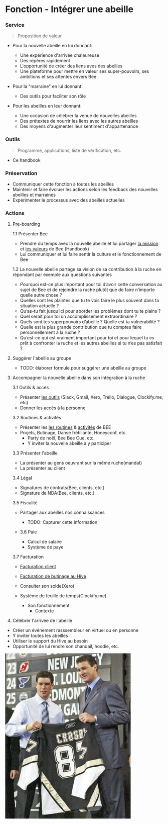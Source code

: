 # Fonction - Intégrer une abeille
### Service

> Proposition de valeur

- Pour la nouvelle abeille en lui donnant:
    - Une expérience d'arrivée chaleureuse 
    - Des repères rapidement
    - L'opportunité de créer des liens aves des abeilles  
    - Une plateforme pour mettre en valeur ses super-pouvoirs, ses ambitions et ses attentes envers Bee
    
  
- Pour la "marraine" en lui donnant:
    - Des outils pour faciliter son rôle    
     
    
- Pour les abeilles en leur donnant:
    - Une occasion de célébrer la venue de nouvelles abeilles 
    - Des prétextes de nourrir les liens avec les autres abeilles
    - Des moyens d'augmenter leur sentiment d'appartenance
    

### Outils
> Programme, applications, liste de vérification, etc.
- Ce handbook


### Préservation

- Communiquer cette fonction à toutes les abeilles
- Maintenir et faire évoluer les actions selon les feedback des nouvelles abeilles et marraines
- Expérimenter le processus avec des abeilles actuelles


### Actions
1. Pre-boarding

    1.1 Présenter Bee
    - Prendre du temps avec la nouvelle abeille et lui partager [la mission](../ressources/bee.md) et [les valeurs](../ressources/bee.md) de Bee (Handbook)
    - Lui communiquer et lui faire sentir la culture et le fonctionnement de Bee

    1.2 La nouvelle abeille partage sa vision de sa contribution à la ruche en répondant par exemple aux questions suivantes
    - Pourquoi est-ce plus important pour toi d’avoir cette conversation au sujet de Bee et de rejoindre la ruche plutôt que de faire n’importe quelle autre chose ?
    - Quelles sont les plaintes que tu te vois faire le plus souvent dans ta situation actuelle ?
    - Qu’as-tu fait jusqu’ici pour aborder les problèmes dont tu te plains ?
    - Quel serait pour toi un accomplissement extraordinaire ?
    - Quels sont tes superpouvoirs d’abeille ? Quelle est ta vulnérabilité ?
    - Quelle est la plus grande contribution que tu comptes faire personnellement à la ruche ?
    - Qu’est-ce qui est vraiment important pour toi et pour lequel tu es prêt à confronter la ruche et les autres abeilles si tu n’es pas satisfait ?

    
2. Suggérer l'abeille au groupe 
    
    - TODO: élaborer formule pour suggérer une abeille au groupe
      
3. Accompagner la nouvelle abeille dans son intégration à la ruche

    3.1   Outils & accès
        
    * Présenter [les outils](../ressources/outils.md) (Slack, Gmail, Xero, Trello, Dialogue, Clockify.me, etc) 
    * Donner les accès à la personne
    
    3.2 Routines & activités
        
    * Présenter les [les routines](../ressources/routines.md) & [activités](../ressources/routines.md) de BEE
    * Projets, Butinage, Danse frétillante, Honeyconf, etc.
        * Party de noël, Bee Bee Cue, etc.
        * Y inviter la nouvelle abeille à y participer
    
    3.3 Présenter l'abeille
    
    * La présenter au gens oeuvrant sur la même ruche(mandat)
    * La présenter au client 
    
    3.4 Légal
    
    * Signatures de contrats(Bee, clients, etc.)   
    * Signature de NDA(Bee, clients, etc.)
        
    3.5 Fiscalité
    
    * Partager aux abeilles nos connaissances
       * TODO: Capturer cette information
    
    * 3.6 Paie   
      * Calcul de salaire
      * Système de paye
    
    3.7 Facturation
      * [Facturation client](../ressources/administration/facturation.md)
      * [Facturation de butinage au Hive](./saisir_ses_heures_de_butinage.md)
      * Consulter son solde(Xero)

      * Système de feuille de temps(Clockify.me)	
        * Son fonctionnement
          * Contexte 

4. Célébrer l'arrivée de l'abeille  

  * Créer un événement rasssembleur en virtuel ou en personne
  * Y inviter toutes les abeilles
  * Utiliser le support du Hive au besoin
  * Opportunité de lui rendre son chandail, hoodie, etc.

   <img src="../../assets/img/crosby_draft.jpeg" width="400"><br/>

   
        
         
